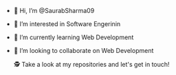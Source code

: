 - 👋 Hi, I’m @SaurabSharma09
- 👀 I’m interested in Software Engerinin
- 🌱 I’m currently learning Web Development
- 💞️ I’m looking to collaborate on Web Development

  🕵 Take a look at my repositories and let's get in touch!


<!---
SaurabSharma09/SaurabSharma09 is a ✨ special ✨ repository because its `README.md` (this file) appears on your GitHub profile.
You can click the Preview link to take a look at your changes.
--->
